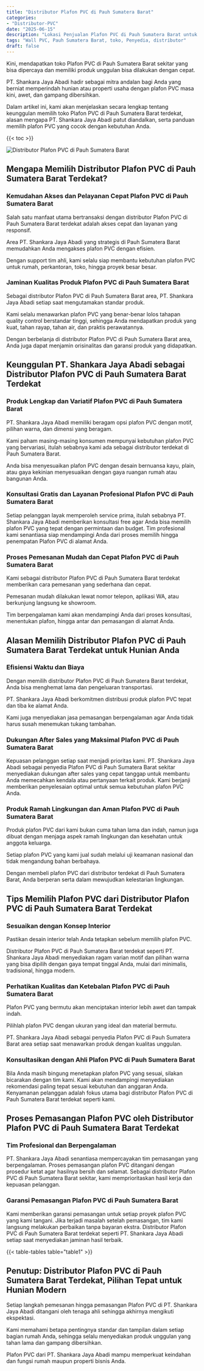 ```yaml
---
title: "Distributor Plafon PVC di Pauh Sumatera Barat"
categories: 
- "Distributor-PVC"
date: "2025-06-15"
description: "Lokasi Penjualan Plafon PVC di Pauh Sumatera Barat untuk hunian, office, serta gerai. Produk terbaik, beragam motif, pilihan warna menarik, beserta layanan penempatan ditangani oleh tim berpengalaman serta kepastian resmi!|Jasa penyediaan Plafon PVC di Pauh Sumatera Barat untuk keperluan hunian, perkantoran, maupun ritel, beserta material terbaik dan instalasi oleh tim profesional dan garansi resmi.|Pilihan Plafon PVC di Pauh Sumatera Barat yang terbukti untuk rumah, kantor, dan gerai, dengan material unggulan dan pemasangan ditangani oleh tenaga ahli profesional serta jaminan resmi.|Penjualan Plafon PVC di Pauh Sumatera Barat bagi rumah, perkantoran, serta gerai, dengan material berkualitas dan penempatan oleh tim profesional, disertai dengan garansi resmi.}"
tags: "Wall PVC, Pauh Sumatera Barat, toko, Penyedia, distributor"
draft: false
---
```


Kini, mendapatkan toko Plafon PVC di Pauh Sumatera Barat sekitar yang bisa dipercaya dan memiliki produk unggulan bisa dilakukan dengan cepat.

PT. Shankara Jaya Abadi hadir sebagai mitra andalan bagi Anda yang berniat memperindah hunian atau properti usaha dengan plafon PVC masa kini, awet, dan gampang dibersihkan.

Dalam artikel ini, kami akan menjelaskan secara lengkap tentang keunggulan memilih toko Plafon PVC di Pauh Sumatera Barat terdekat, alasan mengapa PT. Shankara Jaya Abadi patut diandalkan, serta panduan memilih plafon PVC yang cocok dengan kebutuhan Anda.

{{< toc >}}

![Distributor Plafon PVC di Pauh Sumatera Barat](/images/Distributor-PVC/Distributor-Plafon-PVC-di-Pauh-Sumatera-Barat.png)


## Mengapa Memilih Distributor Plafon PVC di Pauh Sumatera Barat Terdekat?

### Kemudahan Akses dan Pelayanan Cepat Plafon PVC di Pauh Sumatera Barat

Salah satu manfaat utama bertransaksi dengan distributor Plafon PVC di Pauh Sumatera Barat terdekat adalah akses cepat dan layanan yang responsif.

Area PT. Shankara Jaya Abadi yang strategis di Pauh Sumatera Barat memudahkan Anda mengakses plafon PVC dengan efisien.

Dengan support tim ahli, kami selalu siap membantu kebutuhan plafon PVC untuk rumah, perkantoran, toko, hingga proyek besar besar.

### Jaminan Kualitas Produk Plafon PVC di Pauh Sumatera Barat

Sebagai distributor Plafon PVC di Pauh Sumatera Barat area, PT. Shankara Jaya Abadi setiap saat mengutamakan standar produk.

Kami selalu menawarkan plafon PVC yang benar-benar lolos tahapan quality control berstandar tinggi, sehingga Anda mendapatkan produk yang kuat, tahan rayap, tahan air, dan praktis perawatannya.

Dengan berbelanja di distributor Plafon PVC di Pauh Sumatera Barat area, Anda juga dapat menjamin orisinalitas dan garansi produk yang didapatkan.

## Keunggulan PT. Shankara Jaya Abadi sebagai Distributor Plafon PVC di Pauh Sumatera Barat Terdekat

### Produk Lengkap dan Variatif Plafon PVC di Pauh Sumatera Barat

PT. Shankara Jaya Abadi memiliki beragam opsi plafon PVC dengan motif, pilihan warna, dan dimensi yang beragam.

Kami paham masing-masing konsumen mempunyai kebutuhan plafon PVC yang bervariasi, itulah sebabnya kami ada sebagai distributor terdekat di Pauh Sumatera Barat.

Anda bisa menyesuaikan plafon PVC dengan desain bernuansa kayu, plain, atau gaya kekinian menyesuaikan dengan gaya ruangan rumah atau bangunan Anda.

### Konsultasi Gratis dan Layanan Profesional Plafon PVC di Pauh Sumatera Barat

Setiap pelanggan layak memperoleh service prima, itulah sebabnya PT. Shankara Jaya Abadi memberikan konsultasi free agar Anda bisa memilih plafon PVC yang tepat dengan permintaan dan budget. Tim profesional kami senantiasa siap mendampingi Anda dari proses memilih hingga penempatan Plafon PVC di alamat Anda.

### Proses Pemesanan Mudah dan Cepat Plafon PVC di Pauh Sumatera Barat

Kami sebagai distributor Plafon PVC di Pauh Sumatera Barat terdekat memberikan cara pemesanan yang sederhana dan cepat.

Pemesanan mudah dilakukan lewat nomor telepon, aplikasi WA, atau berkunjung langsung ke showroom.

Tim berpengalaman kami akan mendampingi Anda dari proses konsultasi, menentukan plafon, hingga antar dan pemasangan di alamat Anda.

## Alasan Memilih Distributor Plafon PVC di Pauh Sumatera Barat Terdekat untuk Hunian Anda

### Efisiensi Waktu dan Biaya

Dengan memilih distributor Plafon PVC di Pauh Sumatera Barat terdekat, Anda bisa menghemat lama dan pengeluaran transportasi.

PT. Shankara Jaya Abadi berkomitmen distribusi produk plafon PVC tepat dan tiba ke alamat Anda.

Kami juga menyediakan jasa pemasangan berpengalaman agar Anda tidak harus susah menemukan tukang tambahan.

### Dukungan After Sales yang Maksimal Plafon PVC di Pauh Sumatera Barat

Kepuasan pelanggan setiap saat menjadi prioritas kami. PT. Shankara Jaya Abadi sebagai penyedia Plafon PVC di Pauh Sumatera Barat sekitar menyediakan dukungan after sales yang cepat tanggap untuk membantu Anda memecahkan kendala atau pertanyaan terkait produk. Kami berjanji memberikan penyelesaian optimal untuk semua kebutuhan plafon PVC Anda.

### Produk Ramah Lingkungan dan Aman Plafon PVC di Pauh Sumatera Barat

Produk plafon PVC dari kami bukan cuma tahan lama dan indah, namun juga dibuat dengan menjaga aspek ramah lingkungan dan kesehatan untuk anggota keluarga.

Setiap plafon PVC yang kami jual sudah melalui uji keamanan nasional dan tidak mengandung bahan berbahaya.

Dengan membeli plafon PVC dari distributor terdekat di Pauh Sumatera Barat, Anda berperan serta dalam mewujudkan kelestarian lingkungan.

## Tips Memilih Plafon PVC dari Distributor Plafon PVC di Pauh Sumatera Barat Terdekat

### Sesuaikan dengan Konsep Interior

Pastikan desain interior telah Anda tetapkan sebelum memilih plafon PVC.

Distributor Plafon PVC di Pauh Sumatera Barat terdekat seperti PT. Shankara Jaya Abadi menyediakan ragam varian motif dan pilihan warna yang bisa dipilih dengan gaya tempat tinggal Anda, mulai dari minimalis, tradisional, hingga modern.

### Perhatikan Kualitas dan Ketebalan Plafon PVC di Pauh Sumatera Barat

Plafon PVC yang bermutu akan menciptakan interior lebih awet dan tampak indah.

Pilihlah plafon PVC dengan ukuran yang ideal dan material bermutu.

PT. Shankara Jaya Abadi sebagai penyedia Plafon PVC di Pauh Sumatera Barat area setiap saat menawarkan produk dengan kualitas unggulan.

### Konsultasikan dengan Ahli Plafon PVC di Pauh Sumatera Barat

Bila Anda masih bingung menetapkan plafon PVC yang sesuai, silakan bicarakan dengan tim kami. Kami akan mendampingi menyediakan rekomendasi paling tepat sesuai kebutuhan dan anggaran Anda. Kenyamanan pelanggan adalah fokus utama bagi distributor Plafon PVC di Pauh Sumatera Barat terdekat seperti kami.

## Proses Pemasangan Plafon PVC oleh Distributor Plafon PVC di Pauh Sumatera Barat Terdekat

### Tim Profesional dan Berpengalaman

PT. Shankara Jaya Abadi senantiasa mempercayakan tim pemasangan yang berpengalaman. Proses pemasangan plafon PVC ditangani dengan prosedur ketat agar hasilnya bersih dan selamat. Sebagai distributor Plafon PVC di Pauh Sumatera Barat sekitar, kami memprioritaskan hasil kerja dan kepuasan pelanggan.

### Garansi Pemasangan Plafon PVC di Pauh Sumatera Barat

Kami memberikan garansi pemasangan untuk setiap proyek plafon PVC yang kami tangani. Jika terjadi masalah setelah pemasangan, tim kami langsung melakukan perbaikan tanpa bayaran ekstra. Distributor Plafon PVC di Pauh Sumatera Barat terdekat seperti PT. Shankara Jaya Abadi setiap saat menyediakan jaminan hasil terbaik.

{{< table-tables table="table1" >}}

## Penutup: Distributor Plafon PVC di Pauh Sumatera Barat Terdekat, Pilihan Tepat untuk Hunian Modern

Setiap langkah pemesanan hingga pemasangan Plafon PVC di PT. Shankara Jaya Abadi ditangani oleh tenaga ahli sehingga akhirnya mengikuti ekspektasi.

Kami memahami betapa pentingnya standar dan tampilan dalam setiap bagian rumah Anda, sehingga selalu menyediakan produk unggulan yang tahan lama dan gampang dibersihkan.

Plafon PVC dari PT. Shankara Jaya Abadi mampu memperkuat keindahan dan fungsi rumah maupun properti bisnis Anda.